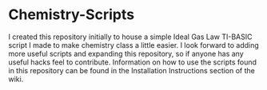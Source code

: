 # Chemistry-Scripts
I created this repository initially to house a simple Ideal Gas Law TI-BASIC script I made to make chemistry class a little easier. I look forward to adding more useful scripts and expanding this repository, so if anyone has any useful hacks feel to contribute. Information on how to use the scripts found in this repository can be found in the Installation Instructions section of the wiki.
